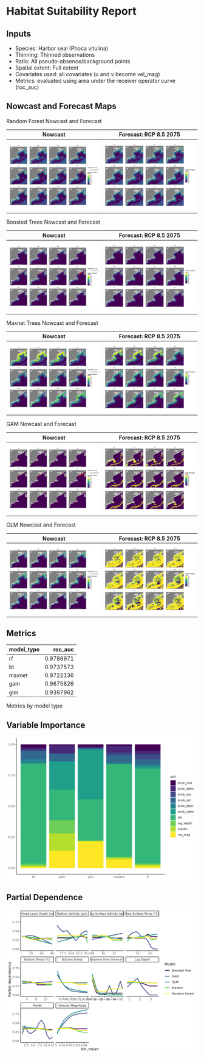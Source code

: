 Habitat Suitability Report
================

## Inputs

- Species: Harbor seal (Phoca vitulina)
- Thinning: Thinned observations
- Ratio: All pseudo-absence/background points
- Spatial extent: Full extent
- Covariates used: all covariates (u and v become vel_mag)
- Metrics: evaluated using area under the receiver operator curve
  (roc_auc)

## Nowcast and Forecast Maps

Random Forest Nowcast and Forecast

| Nowcast | Forecast: RCP 8.5 2075 |
|:--:|:--:|
| ![](../../../../tidy_reports/versions/c13/000310/c13.000310.01_12_rf_compiled_casts.png) | ![](../../../../tidy_reports/versions/c13/000314/c13.000314.01_12_rf_compiled_casts.png) |

Boosted Trees Nowcast and Forecast

| Nowcast | Forecast: RCP 8.5 2075 |
|:--:|:--:|
| ![](../../../../tidy_reports/versions/c13/000310/c13.000310.01_12_bt_compiled_casts.png) | ![](../../../../tidy_reports/versions/c13/000314/c13.000314.01_12_bt_compiled_casts.png) |

Maxnet Trees Nowcast and Forecast

| Nowcast | Forecast: RCP 8.5 2075 |
|:--:|:--:|
| ![](../../../../tidy_reports/versions/c13/000310/c13.000310.01_12_maxent_compiled_casts.png) | ![](../../../../tidy_reports/versions/c13/000314/c13.000314.01_12_maxent_compiled_casts.png) |

GAM Nowcast and Forecast

| Nowcast | Forecast: RCP 8.5 2075 |
|:--:|:--:|
| ![](../../../../tidy_reports/versions/c13/000310/c13.000310.01_12_gam_compiled_casts.png) | ![](../../../../tidy_reports/versions/c13/000314/c13.000314.01_12_gam_compiled_casts.png) |

GLM Nowcast and Forecast

| Nowcast | Forecast: RCP 8.5 2075 |
|:--:|:--:|
| ![](../../../../tidy_reports/versions/c13/000310/c13.000310.01_12_glm_compiled_casts.png) | ![](../../../../tidy_reports/versions/c13/000314/c13.000314.01_12_glm_compiled_casts.png) |

## Metrics

| model_type |   roc_auc |
|:-----------|----------:|
| rf         | 0.9786971 |
| bt         | 0.9737573 |
| maxnet     | 0.9722136 |
| gam        | 0.9675826 |
| glm        | 0.9397962 |

Metrics by model type

## Variable Importance

![](m13.00031_tidy_compiled_files/figure-gfm/variable_importance-1.png)

## Partial Dependence

![](m13.00031_tidy_compiled_files/figure-gfm/partial_dependence-1.png)
